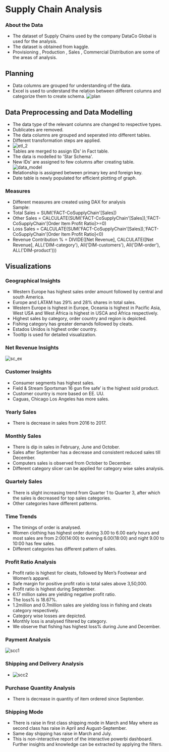 # Supply Chain Analysis

### About the Data 
* The dataset of Supply Chains used by the company DataCo Global is used for the analysis.
* The dataset is obtained from kaggle.
* Provisioning , Production , Sales , Commercial Distribution are some of the areas of analysis.
## Planning 
* Data columns are grouped for understanding of the data.
* Excel is used to understand the relation between different columns and categorize them to create schema.
   ![plan](https://github.com/pooja614/supply_chain/assets/69869583/1c8f0244-b240-49e0-bfb0-21e5c4465613)
## Data Preprocessing and Data Modelling
* The data type of the relevant columns are changed to respective types.
* Dublicates are removed. 
* The data columns are grouped and seperated into different tables.
* Different transformation steps are applied. 
* ![etl_2](https://github.com/pooja614/supply_chain/assets/69869583/775714a3-d6e0-4c46-8982-586ed23165eb)
* Tables are merged to assign IDs' in  Fact table. 
* The data is modelled to 'Star Schema'.
* New IDs' are assigned to few columns after creating table.
![data_model](https://github.com/pooja614/supply_chain/assets/69869583/f7a220ca-9653-4fdc-8c50-8fa29f2aaf1b)
* Relationship is assigned between primary key and foreign key. 
* Date table is newly populated for efficient plotting of graph.
### Measures 
* Different measures are created using DAX for analysis<br>
Sample:
* Total Sales = SUM('FACT-CoSupplyChain'[Sales])
* Other Sales = CALCULATE(SUM('FACT-CoSupplyChain'[Sales]),'FACT-CoSupplyChain'[Order Item Profit Ratio]>=0)
* Loss Sales = CALCULATE(SUM('FACT-CoSupplyChain'[Sales]),'FACT-CoSupplyChain'[Order Item Profit Ratio]<0)
* Revenue Contribution % = DIVIDE([Net Revenue], CALCULATE([Net Revenue], ALL('DIM-category'), All('DIM-customers'), All('DIM-order'), ALL('DIM-product')))

## Visualizations

### Geographical Insights
*	Western Europe has highest sales order amount followed by central and south America. 
*	Europe and LATAM has 29% and 28% shares in total sales. 
*	Western Europe is highest in Europe, Oceania is highest in Pacific Asia,  West USA and West Africa is highest in USCA and Africa respectively. 
*	Highest sales by category, order country and region is depicted.  
*	Fishing category has greater demands followed by cleats.  
*	Estados Unidos is highest order country. 
* Tooltip is used for detailed visualization.
### Net Revenue Insights
![sc_ex](https://github.com/pooja614/supply_chain/assets/69869583/94fb0e99-5b1a-4c85-8cb7-da22251f89cc)
### Customer Insights
*	Consumer segments has highest sales. 
*	Field & Stream Sportsman 16 gun fire safe’ is the highest sold product. 
*	Customer country is more based on EE. UU. 
*	Caguas, Chicago Los Angeles has more sales. 
### Yearly Sales
* There is decrease in sales from 2016 to 2017.
### Monthly Sales
*	There is dip in sales in February, June and October. 
*	Sales after September has a decrease and consistent reduced sales till December. 
*	Computers sales is observed from October to December. 
*	Different category slicer can be applied for category wise sales analysis.
### Quartely Sales
*	There is slight increasing trend from Quarter 1 to Quarter 3, after which the sales is decreased for top sales categories.  
*	Other categories have different patterns. 
### Time Trends
*	The timings of order is analysed. 
*	Women clothing has highest order during 3.00 to 6.00 early hours and most sales are from 2:00(14:00) to evening 6.00(18:00) and night 9.00 to 10:00 has few sales. 
*	Different categories has different pattern of sales. 
### Profit Ratio Analysis
* Profit ratio is highest for cleats, followed by Men’s Footwear and  Women’s apparel. 
* Safe margin for positive profit ratio  is total sales above 3,50,000. 
* Profit ratio is highest during September.
*	6.17 million sales are yielding negative profit ratio. 
*	The loss% is 18.67%. 
*	1.2million and 0.7million  sales are yielding loss in fishing and cleats category respectively. 
*	Category wise losses are depicted. 
*	Monthly  loss is analysed filtered by category. 
*	We observe that fishing has highest loss% during June and December. 
### Payment Analysis
![scc1](https://github.com/pooja614/supply_chain/assets/69869583/30c080b2-15c7-4ed7-9e30-2f4e9e1b8f5c)
### Shipping and Delivery Analysis
*	![scc2](https://github.com/pooja614/supply_chain/assets/69869583/fd319191-bd9a-4643-9b70-e4bd18b0503d)
### Purchase Quantity Analysis
* There is decrease in quantity of item ordered since September. 
### Shipping Mode
*	There is raise in first class shipping mode in March and May where as second class has raise in April and August-September. 
*	Same day shipping has raise in March and July. 
* This is non-interactive report of the interactive powerbi dashboard. Further insights and knowledge can be extracted by applying the filters. 


